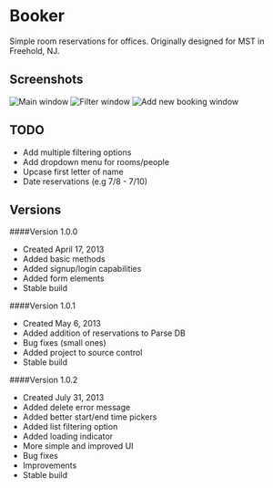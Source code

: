 Booker
===
Simple room reservations for offices.
Originally designed for MST in Freehold, NJ.

Screenshots
---

![Main window](http://i.imgur.com/DwdvzSM.png)
![Filter window](http://i.imgur.com/GVCJJy1.png)
![Add new booking window](http://i.imgur.com/pFNTcf1.png)

TODO
--
+ Add multiple filtering options
+ Add dropdown menu for rooms/people
+ Upcase first letter of name
+ Date reservations (e.g 7/8 - 7/10)

Versions
---
####Version 1.0.0
+ Created April 17, 2013
+ Added basic methods
+ Added signup/login capabilities
+ Added form elements
+ Stable build

####Version 1.0.1
+ Created May 6, 2013
+ Added addition of reservations to Parse DB
+ Bug fixes (small ones)
+ Added project to source control
+ Stable build

####Version 1.0.2
+ Created July 31, 2013
+ Added delete error message
+ Added better start/end time pickers
+ Added list filtering option
+ Added loading indicator
+ More simple and improved UI
+ Bug fixes
+ Improvements
+ Stable build



